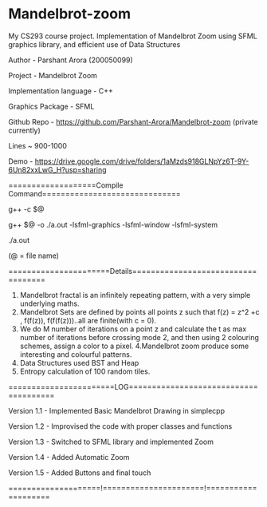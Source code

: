 # Mandelbrot-zoom

My CS293 course project. Implementation of Mandelbrot Zoom using SFML graphics library, and efficient use of Data Structures

Author - Parshant Arora (200050099) 

Project - Mandelbrot Zoom	 

Implementation language - C++ 

Graphics Package - SFML

Github Repo - https://github.com/Parshant-Arora/Mandelbrot-zoom (private currently)

Lines ~ 900-1000

Demo - https://drive.google.com/drive/folders/1aMzds918GLNpYz6T-9Y-6Un82xxLwG_H?usp=sharing

===================Compile Command==============================

g++ -c $@

g++ $@ -o ./a.out -lsfml-graphics -lsfml-window -lsfml-system

./a.out

(@ = file name)


======================Details===================================

1. Mandelbrot fractal is an infinitely repeating pattern, with a very simple underlying maths. 
2. Mandelbrot Sets are defined by points all points z such that f(z) = z^2 +c , f(f(z)), f(f(f(z)))..all are finite(with c = 0). 
3. We do M number of iterations on a point z and calculate the t as max number of iterations before crossing mode 2, and then using 2 colouring schemes, assign a color to a pixel.
4.Mandelbrot zoom produce some interesting and colourful patterns.
5. Data Structures used BST and Heap
6. Entropy calculation of 100 random tiles.



=======================LOG======================================

Version 1.1 - Implemented Basic Mandelbrot Drawing in simplecpp

Version 1.2 - Improvised the code with proper classes and functions

Version 1.3 - Switched to SFML library and implemented Zoom 

Version 1.4 - Added Automatic Zoom

Version 1.5 - Added Buttons and final touch 

====================!======================!====================
